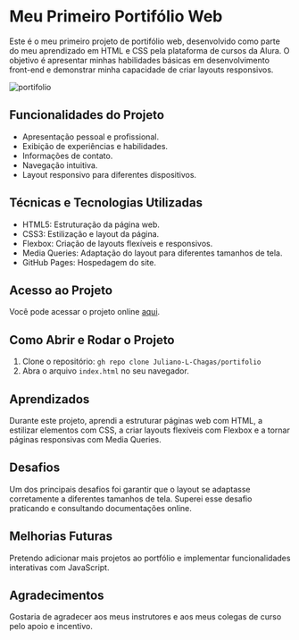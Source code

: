 # Meu Primeiro Portifólio Web
Este é o meu primeiro projeto de portifólio web, desenvolvido como parte do meu aprendizado em HTML e CSS pela plataforma de cursos da Alura. O objetivo é apresentar minhas habilidades básicas em desenvolvimento front-end e demonstrar minha capacidade de criar layouts responsivos.

![portifolio](https://github.com/user-attachments/assets/3380ac93-4308-4925-98db-b4dc3a552540)

## Funcionalidades do Projeto

* Apresentação pessoal e profissional.
* Exibição de experiências e habilidades.
* Informações de contato.
* Navegação intuitiva.
* Layout responsivo para diferentes dispositivos.

## Técnicas e Tecnologias Utilizadas

* HTML5: Estruturação da página web.
* CSS3: Estilização e layout da página.
* Flexbox: Criação de layouts flexíveis e responsivos.
* Media Queries: Adaptação do layout para diferentes tamanhos de tela.
* GitHub Pages: Hospedagem do site.

## Acesso ao Projeto

Você pode acessar o projeto online [aqui](https://juliano-l-chagas.github.io/portifolio/).

## Como Abrir e Rodar o Projeto

1.  Clone o repositório: `gh repo clone Juliano-L-Chagas/portifolio`
2.  Abra o arquivo `index.html` no seu navegador.
   
## Aprendizados

Durante este projeto, aprendi a estruturar páginas web com HTML, a estilizar elementos com CSS, a criar layouts flexíveis com Flexbox e a tornar páginas responsivas com Media Queries.

## Desafios

Um dos principais desafios foi garantir que o layout se adaptasse corretamente a diferentes tamanhos de tela. Superei esse desafio praticando e consultando documentações online.

## Melhorias Futuras

Pretendo adicionar mais projetos ao portfólio e implementar funcionalidades interativas com JavaScript.

## Agradecimentos

Gostaria de agradecer aos meus instrutores e aos meus colegas de curso pelo apoio e incentivo.
